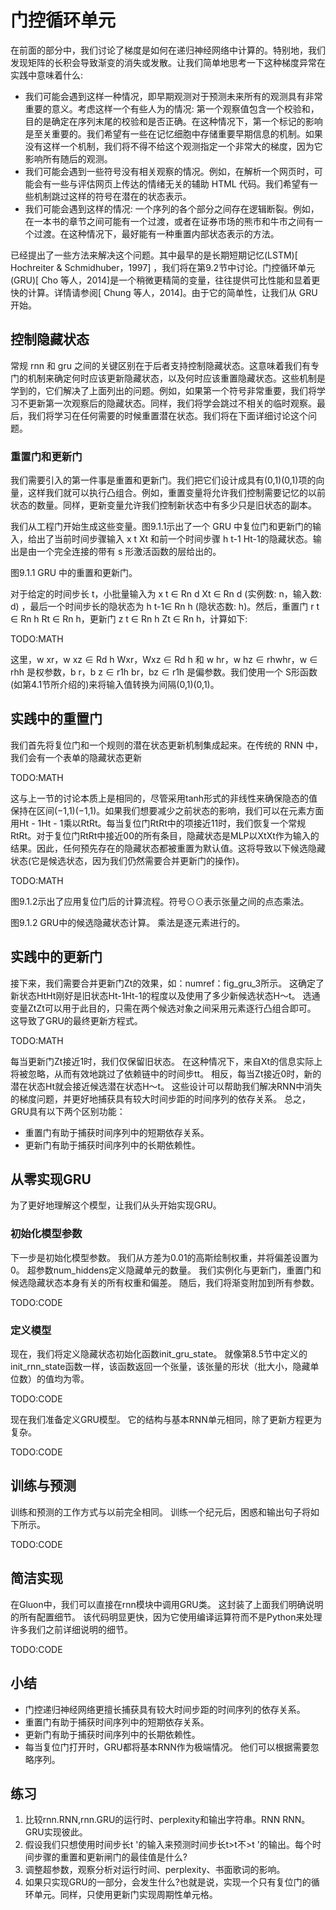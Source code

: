 

<!--
 * @version:
 * @Author:  StevenJokes https://github.com/StevenJokes
 * @Date: 2020-07-16 23:55:34
 * @LastEditors:  StevenJokes https://github.com/StevenJokes
 * @LastEditTime: 2020-07-17 00:34:11
 * @Description:
 * @TODO::
 * @Reference:
-->

# 门控循环单元

在前面的部分中，我们讨论了梯度是如何在递归神经网络中计算的。特别地，我们发现矩阵的长积会导致渐变的消失或发散。让我们简单地思考一下这种梯度异常在实践中意味着什么:

* 我们可能会遇到这样一种情况，即早期观测对于预测未来所有的观测具有非常重要的意义。考虑这样一个有些人为的情况: 第一个观察值包含一个校验和，目的是确定在序列末尾的校验和是否正确。在这种情况下，第一个标记的影响是至关重要的。我们希望有一些在记忆细胞中存储重要早期信息的机制。如果没有这样一个机制，我们将不得不给这个观测指定一个非常大的梯度，因为它影响所有随后的观测。
* 我们可能会遇到一些符号没有相关观察的情况。例如，在解析一个网页时，可能会有一些与评估网页上传达的情绪无关的辅助 HTML 代码。我们希望有一些机制跳过这样的符号在潜在的状态表示。
* 我们可能会遇到这样的情况: 一个序列的各个部分之间存在逻辑断裂。例如，在一本书的章节之间可能有一个过渡，或者在证券市场的熊市和牛市之间有一个过渡。在这种情况下，最好能有一种重置内部状态表示的方法。

已经提出了一些方法来解决这个问题。其中最早的是长期短期记忆(LSTM)[ Hochreiter & Schmidhuber，1997] ，我们将在第9.2节中讨论。门控循环单元(GRU)[ Cho 等人，2014]是一个稍微更精简的变量，往往提供可比性能和显着更快的计算。详情请参阅[ Chung 等人，2014]。由于它的简单性，让我们从 GRU 开始。

## 控制隐藏状态

常规 rnn 和 gru 之间的关键区别在于后者支持控制隐藏状态。这意味着我们有专门的机制来确定何时应该更新隐藏状态，以及何时应该重置隐藏状态。这些机制是学到的，它们解决了上面列出的问题。例如，如果第一个符号非常重要，我们将学习不更新第一次观察后的隐藏状态。同样，我们将学会跳过不相关的临时观察。最后，我们将学习在任何需要的时候重置潜在状态。我们将在下面详细讨论这个问题。

### 重置门和更新门

我们需要引入的第一件事是重置和更新门。我们把它们设计成具有(0,1)(0,1)项的向量，这样我们就可以执行凸组合。例如，重置变量将允许我们控制需要记忆的以前状态的数量。同样，更新变量允许我们控制新状态中有多少只是旧状态的副本。

我们从工程门开始生成这些变量。图9.1.1示出了一个 GRU 中复位门和更新门的输入，给出了当前时间步骤输入 x t Xt 和前一个时间步骤 h t-1 Ht-1的隐藏状态。输出是由一个完全连接的带有 s 形激活函数的层给出的。

图9.1.1 GRU 中的重置和更新门。

对于给定的时间步长 t，小批量输入为 x t ∈ Rn d Xt ∈ Rn d (实例数: n，输入数: d) ，最后一个时间步长的隐状态为 h t-1∈ Rn h (隐状态数: h)。然后，重置门 r t ∈ Rn h Rt ∈ Rn h，更新门 z t ∈ Rn h Zt ∈ Rn h，计算如下:

TODO:MATH

这里，w xr，w xz ∈ Rd h Wxr，Wxz ∈ Rd h 和 w hr，w hz ∈ rhwhr，w ∈ rhh 是权参数，b r，b z ∈ r1h br，bz ∈ r1h 是偏参数。我们使用一个 S形函数(如第4.1节所介绍的)来将输入值转换为间隔(0,1)(0,1)。

## 实践中的重置门

我们首先将复位门和一个规则的潜在状态更新机制集成起来。在传统的 RNN 中，我们会有一个表单的隐藏状态更新

TODO:MATH

这与上一节的讨论本质上是相同的，尽管采用tanh形式的非线性来确保隐态的值保持在区间(−1,1)(−1,1)。如果我们想要减少之前状态的影响，我们可以在元素方面用Ht - 1Ht - 1乘以RtRt。每当复位门RtRt中的项接近11时，我们恢复一个常规RtRt。对于复位门RtRt中接近00的所有条目，隐藏状态是MLP以XtXt作为输入的结果。因此，任何预先存在的隐藏状态都被重置为默认值。这将导致以下候选隐藏状态(它是候选状态，因为我们仍然需要合并更新门的操作)。

TODO:MATH

图9.1.2示出了应用复位门后的计算流程。符号⊙⊙表示张量之间的点态乘法。

图9.1.2 GRU中的候选隐藏状态计算。 乘法是逐元素进行的。

## 实践中的更新门

接下来，我们需要合并更新门Zt的效果，如：numref：fig_gru_3所示。 这确定了新状态HtHt刚好是旧状态Ht-1Ht-1的程度以及使用了多少新候选状态H〜t。 选通变量ZtZt可以用于此目的，只需在两个候选对象之间采用元素逐行凸组合即可。 这导致了GRU的最终更新方程式。

TODO:MATH

每当更新门Zt接近1时，我们仅保留旧状态。 在这种情况下，来自Xt的信息实际上将被忽略，从而有效地跳过了依赖链中的时间步tt。 相反，每当Zt接近0时，新的潜在状态Ht就会接近候选潜在状态H〜t。 这些设计可以帮助我们解决RNN中消失的梯度问题，并更好地捕获具有较大时间步距的时间序列的依存关系。 总之，GRU具有以下两个区别功能：

* 重置门有助于捕获时间序列中的短期依存关系。
* 更新门有助于捕获时间序列中的长期依赖性。

## 从零实现GRU

为了更好地理解这个模型，让我们从头开始实现GRU。

### 初始化模型参数

下一步是初始化模型参数。 我们从方差为0.01的高斯绘制权重，并将偏差设置为0。 超参数num_hiddens定义隐藏单元的数量。 我们实例化与更新门，重置门和候选隐藏状态本身有关的所有权重和偏差。 随后，我们将渐变附加到所有参数。

TODO:CODE

### 定义模型

现在，我们将定义隐藏状态初始化函数init_gru_state。 就像第8.5节中定义的init_rnn_state函数一样，该函数返回一个张量，该张量的形状（批大小，隐藏单位数）的值均为零。

TODO:CODE

现在我们准备定义GRU模型。 它的结构与基本RNN单元相同，除了更新方程更为复杂。

TODO:CODE

## 训练与预测

训练和预测的工作方式与以前完全相同。 训练一个纪元后，困惑和输出句子将如下所示。

TODO:CODE

## 简洁实现

在Gluon中，我们可以直接在rnn模块中调用GRU类。 这封装了上面我们明确说明的所有配置细节。 该代码明显更快，因为它使用编译运算符而不是Python来处理许多我们之前详细说明的细节。

TODO:CODE

## 小结

* 门控递归神经网络更擅长捕获具有较大时间步距的时间序列的依存关系。
* 重置门有助于捕获时间序列中的短期依存关系。
* 更新门有助于捕获时间序列中的长期依赖性。
* 每当复位门打开时，GRU都将基本RNN作为极端情况。 他们可以根据需要忽略序列。

## 练习

1. 比较rnn.RNN,rnn.GRU的运行时、perplexity和输出字符串。RNN RNN。GRU实现彼此。
1. 假设我们只想使用时间步长t '的输入来预测时间步长t>t不>t '的输出。每个时间步骤的重置和更新闸门的最佳值是什么?
1. 调整超参数，观察分析对运行时间、perplexity、书面歌词的影响。
1. 如果只实现GRU的一部分，会发生什么?也就是说，实现一个只有复位门的循环单元。同样，只使用更新门实现周期性单元格。
